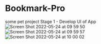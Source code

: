 # Bookmark-Pro
some pet project
Stage 1 - Develop UI of App
![Screen Shot 2022-05-24 at 09 59 50](https://user-images.githubusercontent.com/38252272/169946225-0803b2db-1c56-4553-aca2-ad9d495bb537.png)
![Screen Shot 2022-05-24 at 09 59 57](https://user-images.githubusercontent.com/38252272/169946231-4d5ad09b-0f1d-413d-8dd7-44145f67defd.png)
![Screen Shot 2022-05-24 at 10 00 02](https://user-images.githubusercontent.com/38252272/169946234-f55559d8-4ee2-4ef9-b98c-7df36dfe321d.png)

